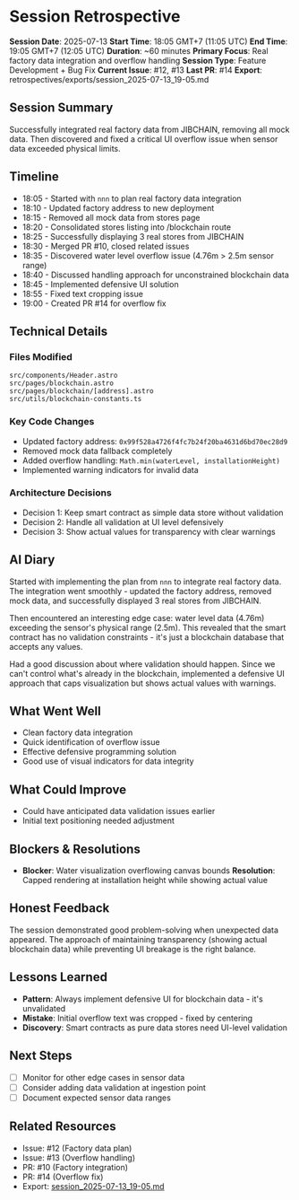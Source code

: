 # Session Retrospective

**Session Date**: 2025-07-13
**Start Time**: 18:05 GMT+7 (11:05 UTC)
**End Time**: 19:05 GMT+7 (12:05 UTC)
**Duration**: ~60 minutes
**Primary Focus**: Real factory data integration and overflow handling
**Session Type**: Feature Development + Bug Fix
**Current Issue**: #12, #13
**Last PR**: #14
**Export**: retrospectives/exports/session_2025-07-13_19-05.md

## Session Summary
Successfully integrated real factory data from JIBCHAIN, removing all mock data. Then discovered and fixed a critical UI overflow issue when sensor data exceeded physical limits.

## Timeline
- 18:05 - Started with `nnn` to plan real factory data integration
- 18:10 - Updated factory address to new deployment
- 18:15 - Removed all mock data from stores page
- 18:20 - Consolidated stores listing into /blockchain route
- 18:25 - Successfully displaying 3 real stores from JIBCHAIN
- 18:30 - Merged PR #10, closed related issues
- 18:35 - Discovered water level overflow issue (4.76m > 2.5m sensor range)
- 18:40 - Discussed handling approach for unconstrained blockchain data
- 18:45 - Implemented defensive UI solution
- 18:55 - Fixed text cropping issue
- 19:00 - Created PR #14 for overflow fix

## Technical Details

### Files Modified
```
src/components/Header.astro
src/pages/blockchain.astro
src/pages/blockchain/[address].astro
src/utils/blockchain-constants.ts
```

### Key Code Changes
- Updated factory address: `0x99f528a4726f4fc7b24f20ba4631d6bd70ec28d9`
- Removed mock data fallback completely
- Added overflow handling: `Math.min(waterLevel, installationHeight)`
- Implemented warning indicators for invalid data

### Architecture Decisions
- Decision 1: Keep smart contract as simple data store without validation
- Decision 2: Handle all validation at UI level defensively
- Decision 3: Show actual values for transparency with clear warnings

## AI Diary
Started with implementing the plan from `nnn` to integrate real factory data. The integration went smoothly - updated the factory address, removed mock data, and successfully displayed 3 real stores from JIBCHAIN.

Then encountered an interesting edge case: water level data (4.76m) exceeding the sensor's physical range (2.5m). This revealed that the smart contract has no validation constraints - it's just a blockchain database that accepts any values.

Had a good discussion about where validation should happen. Since we can't control what's already in the blockchain, implemented a defensive UI approach that caps visualization but shows actual values with warnings.

## What Went Well
- Clean factory data integration
- Quick identification of overflow issue
- Effective defensive programming solution
- Good use of visual indicators for data integrity

## What Could Improve
- Could have anticipated data validation issues earlier
- Initial text positioning needed adjustment

## Blockers & Resolutions
- **Blocker**: Water visualization overflowing canvas bounds
  **Resolution**: Capped rendering at installation height while showing actual value

## Honest Feedback
The session demonstrated good problem-solving when unexpected data appeared. The approach of maintaining transparency (showing actual blockchain data) while preventing UI breakage is the right balance.

## Lessons Learned
- **Pattern**: Always implement defensive UI for blockchain data - it's unvalidated
- **Mistake**: Initial overflow text was cropped - fixed by centering
- **Discovery**: Smart contracts as pure data stores need UI-level validation

## Next Steps
- [ ] Monitor for other edge cases in sensor data
- [ ] Consider adding data validation at ingestion point
- [ ] Document expected sensor data ranges

## Related Resources
- Issue: #12 (Factory data plan)
- Issue: #13 (Overflow handling)
- PR: #10 (Factory integration)
- PR: #14 (Overflow fix)
- Export: [session_2025-07-13_19-05.md](../exports/session_2025-07-13_19-05.md)